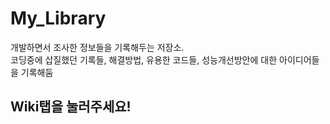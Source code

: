 # My_Library
개발하면서 조사한 정보들을 기록해두는 저장소.<br/>
코딩중에 삽질했던 기록들, 해결방법, 유용한 코드들, 성능개선방안에 대한 아이디어들을 기록해둠

## Wiki탭을 눌러주세요!
